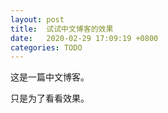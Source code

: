 ```yaml
---
layout: post
title:  试试中文博客的效果
date:   2020-02-29 17:09:19 +0800
categories: TODO
---
```


这是一篇中文博客。

只是为了看看效果。